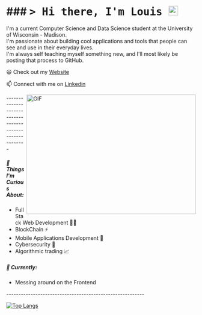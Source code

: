 # ### <samp>&gt; Hi there, I'm Louis <img src="https://media.giphy.com/media/hvRJCLFzcasrR4ia7z/giphy.gif" width="25"> </samp>


<p>I'm a current Computer Science and Data Science student at the University of Wisconsin - Madison. <br>I'm passionate about building cool applications and tools that people can see and use in their everyday lives. <br>
I'm always self teaching myself something new, and I'll most likely be posting that process to GitHub.</p>

<p>😃 Check out my <a href = "https://louisnguyen.me">Website</a><p>
<p>📫 Connect with me on <a href = "www.linkedin.com/in/nguyen2001">Linkedin</a><p>
<img align="right" alt="GIF" src="https://media.giphy.com/media/qgQUggAC3Pfv687qPC/giphy.gif" width="450" height="318" />
---------------------------------------------------------
<h5>🌱 Things I'm Curious About:</h5>
<ul>
<li>Full Stack Web Development 🧑‍💻</li>
<li>BlockChain ⚡️</li>
<li>Mobile Applications Development 📲</li>
<li>Cybersecurity 🔐</li>
<li>Algorithmic trading 📈</li>
</ul>

<h5>🔭 Currently:</h5>

<ul>
<li>Messing around on the Frontend</li>
</ul>
---------------------------------------------------------
<br>

[![Top Langs](https://github-readme-stats.vercel.app/api/top-langs/?username=Louie2074&langs_count=8&layout=compact)](https://github.com/anuraghazra/github-readme-stats)
